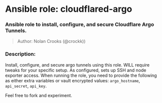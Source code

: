 # Ansible role: cloudflared-argo
### Ansible role to install, configure, and secure Cloudflare Argo Tunnels.
> Author: Nolan Crooks (@crockk))


### Description:
Install, configure, and secure argo tunnels using this role. WILL require tweaks for your specific setup. As configured, sets up SSH and node exporter access.
When running the role, you need to provide the following as either extra variables or vault encrypted values: `argo_hostname`, `api_secret`, `api_key`.



Feel free to fork and experiment.
